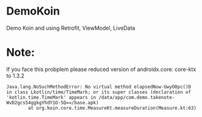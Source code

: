 # DemoKoin
Demo Koin and using Retrofit, ViewModel, LiveData

# Note:
If you face this probplem please reduced version of androidx.core: core-ktx to 1.3.2
```
Java.lang.NoSuchMethodError: No virtual method elapsedNow-UwyO8pc()D in class Lkotlin/time/TimeMark; or its super classes (declaration of 'kotlin.time.TimeMark' appears in /data/app/com.demo.takenote-WvD2gcs54ggkgYhdY1O-5Q==/base.apk)
        at org.koin.core.time.MeasureKt.measureDuration(Measure.kt:63)
```
